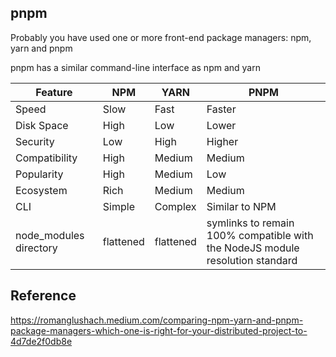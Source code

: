 
## pnpm

Probably you have used one or more front-end package managers: npm, yarn and pnpm

pnpm has a similar command-line interface as npm and yarn

| Feature                | NPM       | YARN      | PNPM                                                                          |
| ---------------------- | --------- | --------- | ----------------------------------------------------------------------------- |
| Speed                  | Slow      | Fast      | Faster                                                                        |
| Disk Space             | High      | Low       | Lower                                                                         |
| Security               | Low       | High      | Higher                                                                        |
| Compatibility          | High      | Medium    | Medium                                                                        |
| Popularity             | High      | Medium    | Low                                                                           |
| Ecosystem              | Rich      | Medium    | Medium                                                                        |
| CLI                    | Simple    | Complex   | Similar to NPM                                                                |
| node_modules directory | flattened | flattened | symlinks to remain 100% compatible with the NodeJS module resolution standard |


## Reference
https://romanglushach.medium.com/comparing-npm-yarn-and-pnpm-package-managers-which-one-is-right-for-your-distributed-project-to-4d7de2f0db8e
